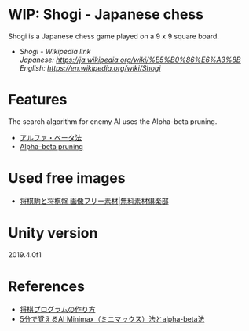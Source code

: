 # WIP: Shogi - Japanese chess
Shogi is a Japanese chess game played on a 9 x 9 square board.  

* *Shogi - Wikipedia link*  
*Japanese: https://ja.wikipedia.org/wiki/%E5%B0%86%E6%A3%8B*  
*English: https://en.wikipedia.org/wiki/Shogi*

# Features
The search algorithm for enemy AI uses the Alpha–beta pruning. 
* [アルファ・ベータ法](https://ja.wikipedia.org/wiki/%E3%82%A2%E3%83%AB%E3%83%95%E3%82%A1%E3%83%BB%E3%83%99%E3%83%BC%E3%82%BF%E6%B3%95)
* [Alpha–beta pruning](https://en.wikipedia.org/wiki/Alpha%E2%80%93beta_pruning)


# Used free images
* [将棋駒と将棋盤 画像フリー素材|無料素材倶楽部](http://sozai.7gates.net/docs/japanese-chess/)

# Unity version
2019.4.0f1

# References
* [将棋プログラムの作り方](http://usapyon.game.coocan.jp/usapyon/HowToMakeShogiProgram.html)
* [5分で覚えるAI Minimax（ミニマックス）法とalpha-beta法](https://www.webcyou.com/?p=6997)

